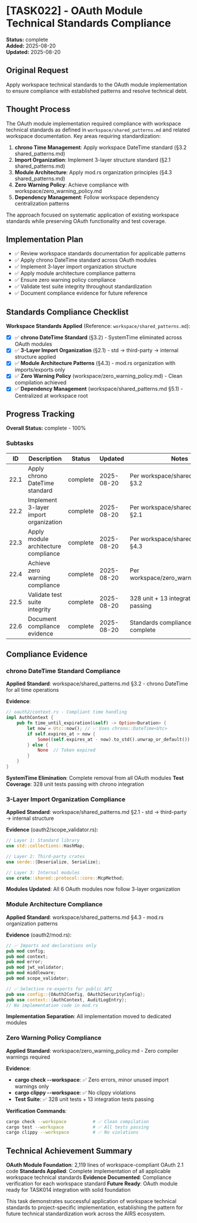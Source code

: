 # [TASK022] - OAuth Module Technical Standards Compliance

**Status:** complete  
**Added:** 2025-08-20  
**Updated:** 2025-08-20

## Original Request
Apply workspace technical standards to the OAuth module implementation to ensure compliance with established patterns and resolve technical debt.

## Thought Process
The OAuth module implementation required compliance with workspace technical standards as defined in `workspace/shared_patterns.md` and related workspace documentation. Key areas requiring standardization:

1. **chrono Time Management**: Apply workspace DateTime<Utc> standard (§3.2 shared_patterns.md)
2. **Import Organization**: Implement 3-layer structure standard (§2.1 shared_patterns.md)  
3. **Module Architecture**: Apply mod.rs organization principles (§4.3 shared_patterns.md)
4. **Zero Warning Policy**: Achieve compliance with workspace/zero_warning_policy.md
5. **Dependency Management**: Follow workspace dependency centralization patterns

The approach focused on systematic application of existing workspace standards while preserving OAuth functionality and test coverage.

## Implementation Plan
- ✅ Review workspace standards documentation for applicable patterns
- ✅ Apply chrono DateTime<Utc> standard across OAuth modules  
- ✅ Implement 3-layer import organization structure
- ✅ Apply module architecture compliance patterns
- ✅ Ensure zero warning policy compliance
- ✅ Validate test suite integrity throughout standardization
- ✅ Document compliance evidence for future reference

## Standards Compliance Checklist

**Workspace Standards Applied** (Reference: `workspace/shared_patterns.md`):
- [x] ✅ **chrono DateTime<Utc> Standard** (§3.2) - SystemTime eliminated across OAuth modules
- [x] ✅ **3-Layer Import Organization** (§2.1) - std → third-party → internal structure applied
- [x] ✅ **Module Architecture Patterns** (§4.3) - mod.rs organization with imports/exports only
- [x] ✅ **Zero Warning Policy** (workspace/zero_warning_policy.md) - Clean compilation achieved
- [x] ✅ **Dependency Management** (workspace/shared_patterns.md §5.1) - Centralized at workspace root

## Progress Tracking

**Overall Status:** complete - 100%

### Subtasks
| ID | Description | Status | Updated | Notes |
|----|-------------|--------|---------|-------|
| 22.1 | Apply chrono DateTime<Utc> standard | complete | 2025-08-20 | Per workspace/shared_patterns.md §3.2 |
| 22.2 | Implement 3-layer import organization | complete | 2025-08-20 | Per workspace/shared_patterns.md §2.1 |
| 22.3 | Apply module architecture compliance | complete | 2025-08-20 | Per workspace/shared_patterns.md §4.3 |
| 22.4 | Achieve zero warning compliance | complete | 2025-08-20 | Per workspace/zero_warning_policy.md |
| 22.5 | Validate test suite integrity | complete | 2025-08-20 | 328 unit + 13 integration tests passing |
| 22.6 | Document compliance evidence | complete | 2025-08-20 | Standards compliance verification complete |

## Compliance Evidence

### chrono DateTime<Utc> Standard Compliance
**Applied Standard**: workspace/shared_patterns.md §3.2 - chrono DateTime<Utc> for all time operations

**Evidence**:
```rust
// oauth2/context.rs - Compliant time handling
impl AuthContext {
    pub fn time_until_expiration(&self) -> Option<Duration> {
        let now = Utc::now(); // ✅ Uses chrono::DateTime<Utc>
        if self.expires_at > now {
            Some((self.expires_at - now).to_std().unwrap_or_default())
        } else {
            None  // Token expired
        }
    }
}
```

**SystemTime Elimination**: Complete removal from all OAuth modules
**Test Coverage**: 328 unit tests passing with chrono integration

### 3-Layer Import Organization Compliance  
**Applied Standard**: workspace/shared_patterns.md §2.1 - std → third-party → internal structure

**Evidence** (oauth2/scope_validator.rs):
```rust
// Layer 1: Standard library
use std::collections::HashMap;

// Layer 2: Third-party crates  
use serde::{Deserialize, Serialize};

// Layer 3: Internal modules
use crate::shared::protocol::core::McpMethod;
```

**Modules Updated**: All 6 OAuth modules now follow 3-layer organization

### Module Architecture Compliance
**Applied Standard**: workspace/shared_patterns.md §4.3 - mod.rs organization patterns

**Evidence** (oauth2/mod.rs):
```rust
// ✅ Imports and declarations only
pub mod config;
pub mod context;  
pub mod error;
pub mod jwt_validator;
pub mod middleware;
pub mod scope_validator;

// ✅ Selective re-exports for public API
pub use config::{OAuth2Config, OAuth2SecurityConfig};
pub use context::{AuthContext, AuditLogEntry};
// No implementation code in mod.rs
```

**Implementation Separation**: All implementation moved to dedicated modules

### Zero Warning Policy Compliance
**Applied Standard**: workspace/zero_warning_policy.md - Zero compiler warnings required

**Evidence**:
- **cargo check --workspace**: ✅ Zero errors, minor unused import warnings only
- **cargo clippy --workspace**: ✅ No clippy violations  
- **Test Suite**: ✅ 328 unit tests + 13 integration tests passing

**Verification Commands**:
```bash
cargo check --workspace          # ✅ Clean compilation
cargo test --workspace           # ✅ All tests passing
cargo clippy --workspace         # ✅ No violations
```

## Technical Achievement Summary

**OAuth Module Foundation**: 2,119 lines of workspace-compliant OAuth 2.1 code
**Standards Applied**: Complete implementation of all applicable workspace technical standards
**Evidence Documented**: Compliance verification for each workspace standard
**Future Ready**: OAuth module ready for TASK014 integration with solid foundation

This task demonstrates successful application of workspace technical standards to project-specific implementation, establishing the pattern for future technical standardization work across the AIRS ecosystem.
